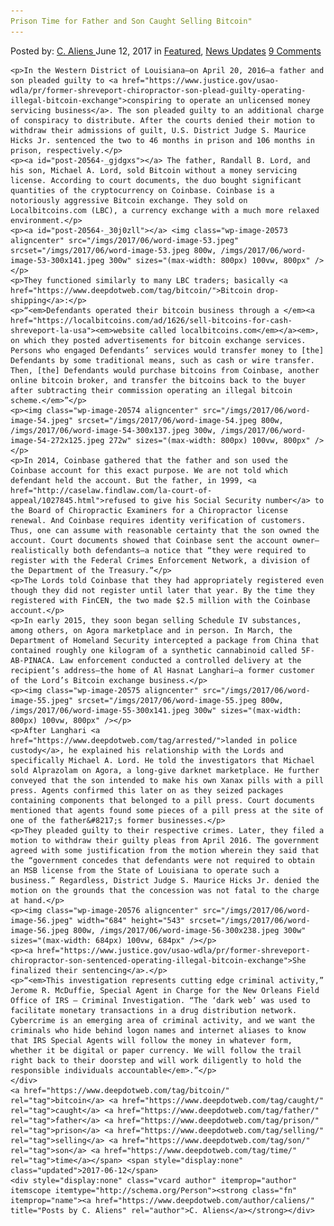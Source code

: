 ```yaml
---
Prison Time for Father and Son Caught Selling Bitcoin"
---
```

<article class="post-listing post-20564 post type-post status-publish format-standard has-post-thumbnail hentry  tag-bitcoin tag-caught tag-father tag-prison tag-selling tag-son tag-time">
    <div class="post-inner">
        <span>Posted by: <a href="https://www.deepdotweb.com/author/caliens/" title="">C. Aliens </a></span>
    <span>June 12, 2017</span>
    <span>in <a href="https://www.deepdotweb.com/category/deepdot-news/" rel="category tag">Featured</a>, <a href="https://www.deepdotweb.com/category/news-updates/" rel="category tag">News Updates</a></span>
    <span><a href="https://www.deepdotweb.com/2017/06/12/prison-time-for-father-and-son-caught-selling-bitcoin/#comments">9 Comments</a></span>
    </p>
    <div class="clear"></div>
    
    <p>In the Western District of Louisiana—on April 20, 2016—a father and son pleaded guilty to <a href="https://www.justice.gov/usao-wdla/pr/former-shreveport-chiropractor-son-plead-guilty-operating-illegal-bitcoin-exchange">conspiring to operate an unlicensed money servicing business</a>. The son pleaded guilty to an additional charge of conspiracy to distribute. After the courts denied their motion to withdraw their admissions of guilt, U.S. District Judge S. Maurice Hicks Jr. sentenced the two to 46 months in prison and 106 months in prison, respectively.</p>
    <p><a id="post-20564-_gjdgxs"></a> The father, Randall B. Lord, and his son, Michael A. Lord, sold Bitcoin without a money servicing license. According to court documents, the duo bought significant quantities of the cryptocurrency on Coinbase. Coinbase is a notoriously aggressive Bitcoin exchange. They sold on Localbitcoins.com (LBC), a currency exchange with a much more relaxed environment.</p>
    <p><a id="post-20564-_30j0zll"></a> <img class="wp-image-20573 aligncenter" src="/imgs/2017/06/word-image-53.jpeg" srcset="/imgs/2017/06/word-image-53.jpeg 800w, /imgs/2017/06/word-image-53-300x141.jpeg 300w" sizes="(max-width: 800px) 100vw, 800px" /></p>
    <p>They functioned similarly to many LBC traders; basically <a href="https://www.deepdotweb.com/tag/bitcoin/">Bitcoin drop-shipping</a>:</p>
    <p>“<em>Defendants operated their bitcoin business through a </em><a href="https://localbitcoins.com/ad/1626/sell-bitcoins-for-cash-shreveport-la-usa"><em>website called localbitcoins.com</em></a><em>, on which they posted advertisements for bitcoin exchange services. Persons who engaged Defendants’ services would transfer money to [the] Defendants by some traditional means, such as cash or wire transfer. Then, [the] Defendants would purchase bitcoins from Coinbase, another online bitcoin broker, and transfer the bitcoins back to the buyer after subtracting their commission operating an illegal bitcoin scheme.</em>”</p>
    <p><img class="wp-image-20574 aligncenter" src="/imgs/2017/06/word-image-54.jpeg" srcset="/imgs/2017/06/word-image-54.jpeg 800w, /imgs/2017/06/word-image-54-300x137.jpeg 300w, /imgs/2017/06/word-image-54-272x125.jpeg 272w" sizes="(max-width: 800px) 100vw, 800px" /></p>
    <p>In 2014, Coinbase gathered that the father and son used the Coinbase account for this exact purpose. We are not told which defendant held the account. But the father, in 1999, <a href="http://caselaw.findlaw.com/la-court-of-appeal/1027845.html">refused to give his Social Security number</a> to the Board of Chiropractic Examiners for a Chiropractor license renewal. And Coinbase requires identity verification of customers. Thus, one can assume with reasonable certainty that the son owned the account. Court documents showed that Coinbase sent the account owner—realistically both defendants—a notice that “they were required to register with the Federal Crimes Enforcement Network, a division of the Department of the Treasury.”</p>
    <p>The Lords told Coinbase that they had appropriately​ registered even though they did not register until later that year. By the time they registered with FinCEN, the two made $2.5 million with the Coinbase account.</p>
    <p>In early 2015, they soon began selling Schedule IV substances, among others, on Agora marketplace and in person. In March, the Department of Homeland Security intercepted a package from China that contained roughly one kilogram of a synthetic cannabinoid called 5F-AB-PINACA. Law enforcement conducted a controlled delivery at the recipient’s address—the home of Al Hasnat Langhari—a former customer of the Lord’s Bitcoin exchange business.</p>
    <p><img class="wp-image-20575 aligncenter" src="/imgs/2017/06/word-image-55.jpeg" srcset="/imgs/2017/06/word-image-55.jpeg 800w, /imgs/2017/06/word-image-55-300x141.jpeg 300w" sizes="(max-width: 800px) 100vw, 800px" /></p>
    <p>After Langhari <a href="https://www.deepdotweb.com/tag/arrested/">landed in police custody</a>, he explained his relationship with the Lords and specifically Michael A. Lord. He told the investigators that Michael sold Alprazolam on Agora, a long-give darknet marketplace. He further conveyed that the son intended to make his own Xanax pills with a pill press. Agents confirmed this later on as they seized packages containing components that belonged to a pill press. Court documents mentioned that agents found some pieces of a pill press at the site of one of the father&#8217;s former businesses.</p>
    <p>They pleaded guilty to their respective crimes. Later, they filed a motion to withdraw their guilty pleas from April 2016. The government agreed with some justification from the motion wherein they said that the “government concedes that defendants were not required to obtain an MSB license from the State of Louisiana to operate such a business.” Regardless, District Judge S. Maurice Hicks Jr. denied the motion on the grounds​ that the concession was not fatal to the charge at hand.</p>
    <p><img class="wp-image-20576 aligncenter" src="/imgs/2017/06/word-image-56.jpeg" width="684" height="543" srcset="/imgs/2017/06/word-image-56.jpeg 800w, /imgs/2017/06/word-image-56-300x238.jpeg 300w" sizes="(max-width: 684px) 100vw, 684px" /></p>
    <p><a href="https://www.justice.gov/usao-wdla/pr/former-shreveport-chiropractor-son-sentenced-operating-illegal-bitcoin-exchange">She finalized their sentencing</a>.</p>
    <p>“<em>This investigation represents cutting edge criminal activity,” Jerome R. McDuffie, Special Agent in Charge for the New Orleans Field Office of IRS – Criminal Investigation. “The ‘dark web’ was used to facilitate monetary transactions in a drug distribution network. Cybercrime is an emerging area of criminal activity, and we want the criminals who hide behind logon names and internet aliases to know that IRS Special Agents will follow the money in whatever form, whether it be digital or paper currency. We will follow the trail right back to their doorstep and will work diligently to hold the responsible individuals accountable</em>.”</p>
    </div>
    <a href="https://www.deepdotweb.com/tag/bitcoin/" rel="tag">bitcoin</a> <a href="https://www.deepdotweb.com/tag/caught/" rel="tag">caught</a> <a href="https://www.deepdotweb.com/tag/father/" rel="tag">father</a> <a href="https://www.deepdotweb.com/tag/prison/" rel="tag">prison</a> <a href="https://www.deepdotweb.com/tag/selling/" rel="tag">selling</a> <a href="https://www.deepdotweb.com/tag/son/" rel="tag">son</a> <a href="https://www.deepdotweb.com/tag/time/" rel="tag">time</a></span> <span style="display:none" class="updated">2017-06-12</span>
    <div style="display:none" class="vcard author" itemprop="author" itemscope itemtype="http://schema.org/Person"><strong class="fn" itemprop="name"><a href="https://www.deepdotweb.com/author/caliens/" title="Posts by C. Aliens" rel="author">C. Aliens</a></strong></div>
    
